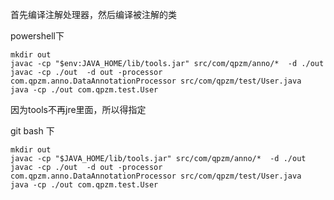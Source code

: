 首先编译注解处理器，然后编译被注解的类

powershell下
```shell
mkdir out
javac -cp "$env:JAVA_HOME/lib/tools.jar" src/com/qpzm/anno/*  -d ./out
javac -cp ./out  -d out -processor com.qpzm.anno.DataAnnotationProcessor src/com/qpzm/test/User.java
java -cp ./out com.qpzm.test.User
```
因为tools不再jre里面，所以得指定

git bash 下
```shell
mkdir out
javac -cp "$JAVA_HOME/lib/tools.jar" src/com/qpzm/anno/*  -d ./out
javac -cp ./out  -d out -processor com.qpzm.anno.DataAnnotationProcessor src/com/qpzm/test/User.java
java -cp ./out com.qpzm.test.User
```
